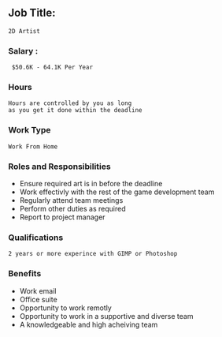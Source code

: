 ## Job Title: 
``` 
2D Artist
```
### Salary : 
```
 $50.6K - 64.1K Per Year
```
### Hours
```
Hours are controlled by you as long 
as you get it done within the deadline
```
### Work Type
```
Work From Home
```
### Roles and Responsibilities

-  Ensure required art is in before the deadline
-  Work effectivly with the rest of the game development team
-  Regularly attend team meetings
-  Perform other duties as required
-  Report to project manager

### Qualifications
```
2 years or more experince with GIMP or Photoshop
```

### Benefits

- Work email
- Office suite
- Opportunity to work remotly
- Opportunity to work in a supportive and diverse team
- A knowledgeable and high acheiving team
